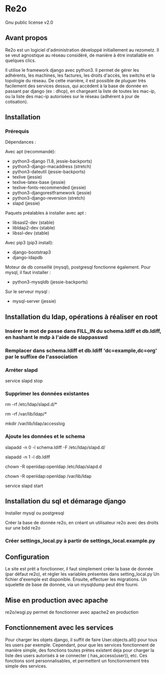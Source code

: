 # Re2o

Gnu public license v2.0

## Avant propos 

Re2o est un logiciel d'administration développé initiallement au rezometz. Il se veut agnostique au réseau considéré, de manière à être installable en quelques clics.

Il utilise le framework django avec python3. Il permet de gérer les adhérents, les machines, les factures, les droits d'accès, les switchs et la topologie du réseau.
De cette manière, il est possible de pluguer très facilement des services dessus, qui accèdent à la base de donnée en passant par django (ex : dhcp), en chargeant la liste de toutes les mac-ip, ou la liste des mac-ip autorisées sur le réseau (adhérent à jour de cotisation).

## Installation

### Prérequis

Dépendances :

Avec apt (recommandé):
 * python3-django (1.8, jessie-backports)
 * python3-django-macaddress (stretch)
 * python3-dateutil (jessie-backports)
 * texlive (jessie)
 * texlive-latex-base (jessie)
 * texlive-fonts-recommended (jessie)
 * python3-djangorestframework (jessie)
 * python3-django-reversion (stretch)
 * slapd (jessie)

Paquets préalables à installer avec apt : 
 * libsasl2-dev (stable)
 * libldap2-dev (stable)
 * libssl-dev (stable)

Avec pip3 (pip3 install):
 * django-bootstrap3
 * django-ldapdb

Moteur de db conseillé (mysql), postgresql fonctionne également.
Pour mysql, il faut installer :

 * python3-mysqldb (jessie-backports)

Sur le serveur mysql :
 * mysql-server (jessie)

## Installation du ldap, opérations à réaliser en root

### Insérer le mot de passe dans FILL_IN du schema.ldiff et db.ldiff, en hashant le mdp à l'aide de slappasswd

### Remplacer dans schema.ldiff et db.ldiff 'dc=example,dc=org' par le suffixe de l'association

### Arréter slapd

service slapd stop

### Supprimer les données existantes

rm -rf /etc/ldap/slapd.d/*

rm -rf /var/lib/ldap/*

mkdir /var/lib/ldap/accesslog

### Ajoute les données et le schema

slapadd -n 0 -l schema.ldiff -F /etc/ldap/slapd.d/

slapadd -n 1 -l db.ldiff

chown -R openldap:openldap /etc/ldap/slapd.d

chown -R openldap:openldap /var/lib/ldap

service slapd start

## Installation du sql et démarage django

Installer mysql ou postgresql

Créer la base de donnée re2o, en créant un utilisateur re2o avec des droits sur une bdd re2o

### Créer settings_local.py à partir de settings_local.example.py

## Configuration 

Le site est prêt a fonctionner, il faut simplement créer la base de donnée (par défaut re2o), et régler les variables présentes dans setting_local.py
Un fichier d'exemple est disponible.
Ensuite, effectuer les migrations. Un squelette de base de donnée, via un mysqldump peut être fourni.

## Mise en production avec apache

re2o/wsgi.py permet de fonctionner avec apache2 en production

## Fonctionnement avec les services

Pour charger les objets django, il suffit de faire User.objects.all() pour tous les users par exemple. 
Cependant, pour que les services fonctionnent de manière simple, des fonctions toutes prètes existent deja pour charger la liste des users autorisés à se connecter ( has_access(user)), etc. Ces fonctions sont personnalisables, et permettent un fonctionnement très simple des services.
